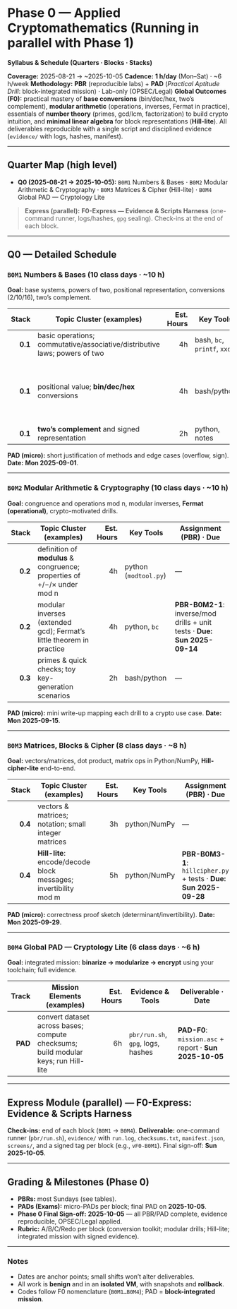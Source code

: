 
# Phase 0 — Applied Cryptomathematics (Running in parallel with Phase 1)

**Syllabus & Schedule (Quarters · Blocks · Stacks)**

**Coverage:** 2025-08-21 → \~2025-10-05
**Cadence:** **1 h/day** (Mon–Sat) · \~6 h/week
**Methodology:** **PBR** (reproducible labs) + **PAD** (*Practical Aptitude Drill*: block-integrated mission) · Lab-only (OPSEC/Legal)
**Global Outcomes (F0):** practical mastery of **base conversions** (bin/dec/hex, two’s complement), **modular arithmetic** (operations, inverses, Fermat in practice), essentials of **number theory** (primes, gcd/lcm, factorization) to build crypto intuition, and **minimal linear algebra** for block representations (**Hill-lite**). All deliverables reproducible with a single script and disciplined evidence (`evidence/` with logs, hashes, manifest).

---

## Quarter Map (high level)

* **Q0 (2025-08-21 → 2025-10-05):** `B0M1` Numbers & Bases · `B0M2` Modular Arithmetic & Cryptography · `B0M3` Matrices & Cipher (Hill-lite) · `B0M4` Global PAD — Cryptology Lite

> **Express (parallel):** **F0-Express — Evidence & Scripts Harness** (one-command runner, logs/hashes, `gpg` sealing). Check-ins at the end of each block.

---

## Q0 — Detailed Schedule

### `B0M1` Numbers & Bases (10 class days · \~10 h)

**Goal:** base systems, powers of two, positional representation, conversions (2/10/16), two’s complement.

|   Stack | Topic Cluster (examples)                                                   | Est. Hours | Key Tools                   | Assignment (PBR) · Due                                                   |
| ------: | -------------------------------------------------------------------------- | ---------: | --------------------------- | ------------------------------------------------------------------------ |
| **0.1** | basic operations; commutative/associative/distributive laws; powers of two |         4h | bash, `bc`, `printf`, `xxd` | —                                                                        |
| **0.1** | positional value; **bin/dec/hex** conversions                              |         4h | bash/python                 | **PBR-B0M1-1**: conversion toolkit + tests · **Due:** **Sun 2025-08-31** |
| **0.1** | **two’s complement** and signed representation                             |         2h | python, notes               | —                                                                        |

**PAD (micro):** short justification of methods and edge cases (overflow, sign). **Date:** **Mon 2025-09-01**.

---

### `B0M2` Modular Arithmetic & Cryptography (10 class days · \~10 h)

**Goal:** congruence and operations mod n, modular inverses, **Fermat (operational)**, crypto-motivated drills.

|   Stack | Topic Cluster (examples)                                                | Est. Hours | Key Tools             | Assignment (PBR) · Due                                                        |
| ------: | ----------------------------------------------------------------------- | ---------: | --------------------- | ----------------------------------------------------------------------------- |
| **0.2** | definition of **modulus** & congruence; properties of +/−/× under mod n |         4h | python (`modtool.py`) | —                                                                             |
| **0.2** | modular inverses (extended gcd); Fermat’s little theorem in practice    |         4h | python, `bc`          | **PBR-B0M2-1**: inverse/mod drills + unit tests · **Due:** **Sun 2025-09-14** |
| **0.3** | primes & quick checks; toy key-generation scenarios                     |         2h | bash/python           | —                                                                             |

**PAD (micro):** mini write-up mapping each drill to a crypto use case. **Date:** **Mon 2025-09-15**.

---

### `B0M3` Matrices, Blocks & Cipher (8 class days · \~8 h)

**Goal:** vectors/matrices, dot product, matrix ops in Python/NumPy, **Hill-cipher-lite** end-to-end.

|   Stack | Topic Cluster (examples)                                         | Est. Hours | Key Tools    | Assignment (PBR) · Due                                                |
| ------: | ---------------------------------------------------------------- | ---------: | ------------ | --------------------------------------------------------------------- |
| **0.4** | vectors & matrices; notation; small integer matrices             |         3h | python/NumPy | —                                                                     |
| **0.4** | **Hill-lite**: encode/decode block messages; invertibility mod m |         5h | python/NumPy | **PBR-B0M3-1**: `hillcipher.py` + tests · **Due:** **Sun 2025-09-28** |

**PAD (micro):** correctness proof sketch (determinant/invertibility). **Date:** **Mon 2025-09-29**.

---

### `B0M4` Global PAD — Cryptology Lite (6 class days · \~6 h)

**Goal:** integrated mission: **binarize → modularize → encrypt** using your toolchain; full evidence.

|   Track | Mission Elements (examples)                                                        | Est. Hours | Evidence & Tools                  | Deliverable · Date                                      |
| ------: | ---------------------------------------------------------------------------------- | ---------: | --------------------------------- | ------------------------------------------------------- |
| **PAD** | convert dataset across bases; compute checksums; build modular keys; run Hill-lite |         6h | `pbr/run.sh`, `gpg`, logs, hashes | **PAD-F0**: `mission.asc` + report · **Sun 2025-10-05** |

---

## Express Module (parallel) — **F0-Express: Evidence & Scripts Harness**

**Check-ins:** end of each block (`B0M1` → `B0M4`).
**Deliverable:** one-command runner (`pbr/run.sh`), `evidence/` with `run.log`, `checksums.txt`, `manifest.json`, `screens/`, and a signed tag per block (e.g., `vF0-B0M1`). Final sign-off: **Sun 2025-10-05**.

---

## Grading & Milestones (Phase 0)

* **PBRs:** most Sundays (see tables).
* **PADs (Exams):** micro-PADs per block; final PAD on **2025-10-05**.
* **Phase 0 Final Sign-off:** **2025-10-05** — all PBR/PAD complete, evidence reproducible, OPSEC/Legal applied.
* **Rubric:** A/B/C/Redo per block (conversion toolkit; modular drills; Hill-lite; integrated mission with signed evidence).

---

### Notes

* Dates are anchor points; small shifts won’t alter deliverables.
* All work is **benign** and in an **isolated VM**, with snapshots and **rollback**.
* Codes follow F0 nomenclature (`B0M1…B0M4`); PAD = **block-integrated mission**.
